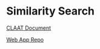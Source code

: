 # Similarity Search

[CLAAT Document]()

[Web App Repo](https://github.com/abhilash-j2/SimilaritySearch)
